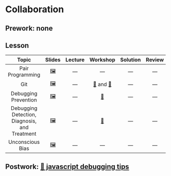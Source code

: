 # Collaboration

## Prework: none

## Lesson

Topic | Slides | Lecture | Workshop | Solution | Review
:----:|:------:|:-------:|:--------:|:--------:|:-----:
Pair Programming | [🖼️][coll-1a] | — | — | — | —
Git | [🖼️][coll-2a] | — | [🔬][coll-2c-1] and [🤝][coll-2c-2] | — | —
Debugging Prevention | [🖼️][coll-3a] | — | [🔬][coll-3c] | — | —
Debugging Detection, Diagnosis, and Treatment | [🖼️][coll-4a] | — | [🤝][coll-4c] | — | —
Unconscious Bias | [🖼️][coll-5a] | — | — | — | —

[coll-1a]: 1-pair-programming/Pair%20Programming.pdf
[coll-2a]: 2-git/Git.pdf
[coll-2c-1]: https://gist.github.com/cassiozen/340b664c6b0c4b01d17dd15f835344e4
[coll-2c-2]: http://git.fullstackacademy.com/
[coll-3a]: 3-debugging-prevention/Debugging%20Prevention.pdf
[coll-3c]: https://learn.fullstackacademy.com/workshop/5a9075ddba75f300049f9c14/landing
[coll-4a]: 4-debugging-detection-diagnosis-treatment/Debugging%20Detection%20Diagnosis%20and%20Treatment.pdf
[coll-4c]: https://learn.fullstackacademy.com/workshop/5a95e2533272230004117953/landing
[coll-5a]: 5-unconscious-bias/Unconscious%20Bias.pdf

## Postwork: [📖 javascript debugging tips](javascript-debugging-tips.md)
